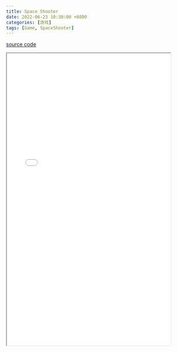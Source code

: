 ```yaml
---
title: Space Shooter
date: 2022-06-23 10:30:00 +0800
categories: [游戏]
tags: [Game, SpaceShooter]
---
```


<a href="https://github.com/xinyer/game-spaceshooter">source code</a>
<iframe src="/assets/games/spaceshooter/spaceshooter.html" style="width:450px; height:800px;"></iframe>